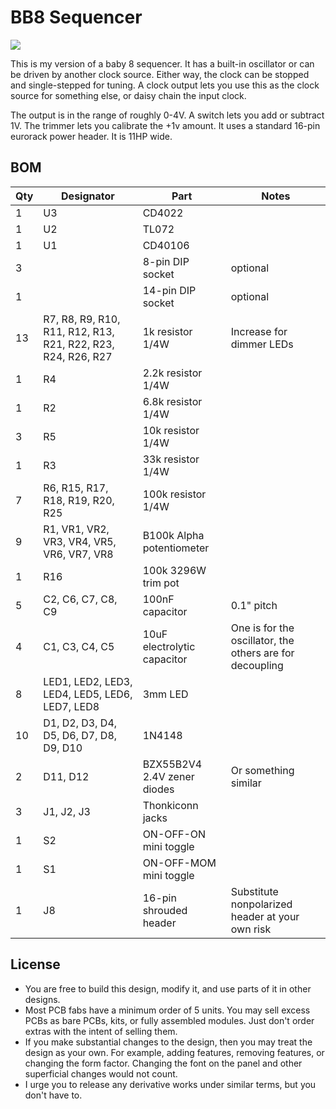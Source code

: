 # BB8 Sequencer

![](BB8.jpg)

This is my version of a baby 8 sequencer. It has a built-in oscillator or can be driven by another clock source. Either way, the clock can be stopped and single-stepped for tuning. A clock output lets you use this as the clock source for something else, or daisy chain the input clock.

The output is in the range of roughly 0-4V. A switch lets you add or subtract 1V. The trimmer lets you calibrate the +1v amount. It uses a standard 16-pin eurorack power header. It is 11HP wide.

## BOM

| Qty | Designator | Part | Notes |
| --- | --- | ---- | ----- |
|   1 | U3 | CD4022 |
|   1 | U2 | TL072 |
|   1 | U1 | CD40106 |
|   3 |    | 8-pin DIP socket | optional
|   1 |    | 14-pin DIP socket | optional
|  13 | R7, R8, R9, R10, R11, R12, R13, R21, R22, R23, R24, R26, R27 | 1k resistor 1/4W | Increase for dimmer LEDs
|   1 | R4 | 2.2k resistor 1/4W |
|   1 | R2 | 6.8k resistor 1/4W |
|   3 | R5 | 10k resistor 1/4W |
|   1 | R3 | 33k resistor 1/4W |
|   7 | R6, R15, R17, R18, R19, R20, R25 | 100k resistor 1/4W |
|   9 | R1, VR1, VR2, VR3, VR4, VR5, VR6, VR7, VR8 | B100k Alpha potentiometer | 
|   1 | R16 | 100k 3296W trim pot |
|   5 | C2, C6, C7, C8, C9 | 100nF capacitor | 0.1" pitch
|   4 | C1, C3, C4, C5 | 10uF electrolytic capacitor | One is for the oscillator, the others are for decoupling
|   8 | LED1, LED2, LED3, LED4, LED5, LED6, LED7, LED8 | 3mm LED |
|  10 | D1, D2, D3, D4, D5, D6, D7, D8, D9, D10 | 1N4148 |
|   2 | D11, D12 | BZX55B2V4 2.4V zener diodes | Or something similar
|   3 | J1, J2, J3 | Thonkiconn jacks |
|   1 | S2 | ON-OFF-ON mini toggle |
|   1 | S1 | ON-OFF-MOM mini toggle |
|   1 | J8 | 16-pin shrouded header | Substitute nonpolarized header at your own risk

## License

* You are free to build this design, modify it, and use parts of it in other designs.
* Most PCB fabs have a minimum order of 5 units. You may sell excess PCBs as bare PCBs, kits, or fully assembled modules. Just don't order extras with the intent of selling them.
* If you make substantial changes to the design, then you may treat the design as your own. For example, adding features, removing features, or changing the form factor. Changing the font on the panel and other superficial changes would not count.
* I urge you to release any derivative works under similar terms, but you don't have to.
